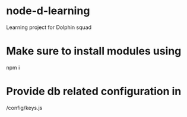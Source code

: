 # node-d-learning

Learning project for Dolphin squad

# Make sure to install modules using

npm i

# Provide db related configuration in

/config/keys.js
